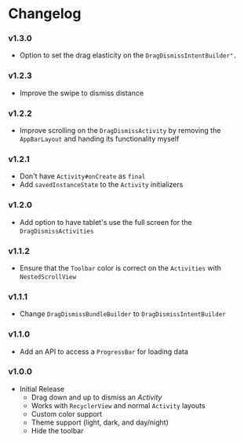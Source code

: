 # Changelog

### v1.3.0

* Option to set the drag elasticity on the `DragDismissIntentBuilder".
`
### v1.2.3

* Improve the swipe to dismiss distance

### v1.2.2

* Improve scrolling on the `DragDismissActivity` by removing the `AppBarLayout` and handing its functionality myself

### v1.2.1

* Don't have `Activity#onCreate` as `final`
* Add `savedInstanceState` to the `Activity` initializers

### v1.2.0

* Add option to have tablet's use the full screen for the `DragDismissActivities`

### v1.1.2

* Ensure that the `Toolbar` color is correct on the `Activities` with `NestedScrollView`

### v1.1.1

* Change `DragDismissBundleBuilder` to `DragDismissIntentBuilder`

### v1.1.0

* Add an API to access a `ProgressBar` for loading data

### v1.0.0

* Initial Release
  * Drag down and up to dismiss an *Activity*
  * Works with `RecyclerView` and normal `Activity` layouts
  * Custom color support
  * Theme support (light, dark, and day/night)
  * Hide the toolbar